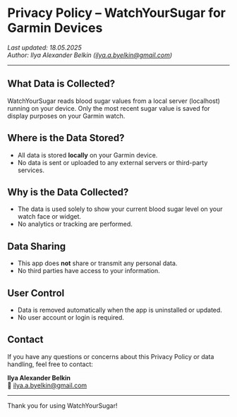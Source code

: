 # Privacy Policy – WatchYourSugar for Garmin Devices

_Last updated: 18.05.2025_  
_Author: Ilya Alexander Belkin (ilya.a.byelkin@gmail.com)_

---

## What Data is Collected?

WatchYourSugar reads blood sugar values from a local server (localhost) running on your device. Only the most recent sugar value is saved for display purposes on your Garmin watch.

## Where is the Data Stored?

- All data is stored **locally** on your Garmin device.
- No data is sent or uploaded to any external servers or third-party services.

## Why is the Data Collected?

- The data is used solely to show your current blood sugar level on your watch face or widget.
- No analytics or tracking are performed.

## Data Sharing

- This app does **not** share or transmit any personal data.
- No third parties have access to your information.

## User Control

- Data is removed automatically when the app is uninstalled or updated.
- No user account or login is required.

## Contact

If you have any questions or concerns about this Privacy Policy or data handling, feel free to contact:

**Ilya Alexander Belkin**  
📧 ilya.a.byelkin@gmail.com

---

Thank you for using WatchYourSugar!
